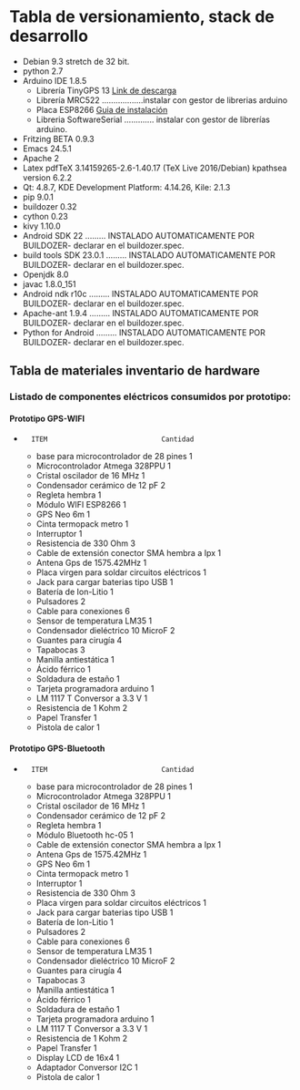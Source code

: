 # Tabla de versionamiento, stack de desarrollo
* Debian 9.3 stretch de 32 bit.
* python 2.7
* Arduino IDE 1.8.5
   * Librería TinyGPS 13 [Link de descarga](https://github.com/mikalhart/TinyGPS/releases/tag/v13)
   * Librería MRC522 ..................instalar con gestor de librerias arduino
   * Placa ESP8266 [Guia de instalación](https://www.prometec.net/esp8266-pluggin-arduino-ide/)
   * Libreria SoftwareSerial ............. instalar con gestor de librerías arduino.
* Fritzing BETA 0.9.3
* Emacs 24.5.1
* Apache 2
* Latex pdfTeX 3.14159265-2.6-1.40.17 (TeX Live 2016/Debian) kpathsea version 6.2.2
*  Qt: 4.8.7, KDE Development Platform: 4.14.26, Kile: 2.1.3
* pip 9.0.1
* buildozer 0.32
* cython 0.23
* kivy 1.10.0
* Android SDK 22  ......... INSTALADO AUTOMATICAMENTE POR BUILDOZER- declarar en el buildozer.spec.
* build tools SDK 23.0.1 ......... INSTALADO AUTOMATICAMENTE POR BUILDOZER- declarar en el buildozer.spec.
* Openjdk 8.0
* javac  1.8.0_151
* Android ndk r10c ......... INSTALADO AUTOMATICAMENTE POR BUILDOZER- declarar en el buildozer.spec.
* Apache-ant 1.9.4 ......... INSTALADO AUTOMATICAMENTE POR BUILDOZER- declarar en el buildozer.spec.
* Python for Android  ......... INSTALADO AUTOMATICAMENTE POR BUILDOZER- declarar en el buildozer.spec. 
## Tabla de materiales inventario de hardware
### Listado de componentes eléctricos consumidos por prototipo:
#### Prototipo GPS-WIFI
*		ITEM 							Cantidad 
  * base para microcontrolador de 28 pines  				     1
  * Microcontrolador Atmega 328PPU		  		                 1
  * Cristal oscilador de 16 MHz					     1
  * Condensador  cerámico de 12 pF					     2
  * Regleta hembra 							     1
  * Módulo WIFI ESP8266						     1
  * GPS Neo 6m 							     1
  * Cinta termopack metro						     1
  * Interruptor 								     1
  * Resistencia de 330 Ohm 						     3
  * Cable de extensión conector SMA hembra a Ipx			     1
  * Antena Gps de 1575.42MHz 					     1
  * Placa virgen para soldar circuitos eléctricos 			     1
  * Jack para cargar baterias tipo USB 				     1
  * Batería de Ion-Litio 						     1
  * Pulsadores 								     2
  * Cable para conexiones						     6
  * Sensor de temperatura LM35 					     1
  * Condensador dieléctrico 10 MicroF				     2
  * Guantes para cirugía	 					     4
  * Tapabocas 								     3
  * Manilla antiestática							     1
  * Ácido férrico  							     1
  * Soldadura de estaño 						     1
  * Tarjeta programadora arduino 					     1
  * LM 1117 T Conversor a 3.3 V 					     1
  * Resistencia de 1 Kohm						     2
  * Papel Transfer							     1
  * Pistola de calor 							     1
#### Prototipo GPS-Bluetooth   
* 		ITEM 							Cantidad 
  * base para microcontrolador de 28 pines  				     1
  * Microcontrolador Atmega 328PPU		  		                 1
  * Cristal oscilador de 16 MHz					     1
  * Condensador  cerámico de 12 pF					     2
  * Regleta hembra 							     1
  * Módulo Bluetooth hc-05 						     1
  * Cable de extensión conector SMA hembra a Ipx			     1
  * Antena Gps de 1575.42MHz 					     1
  * GPS Neo 6m 							     1
  * Cinta termopack metro						     1
  * Interruptor 								     1
  * Resistencia de 330 Ohm 						     3
  * Placa virgen para soldar circuitos eléctricos 			     1
  * Jack para cargar baterias tipo USB 				     1
  * Batería de Ion-Litio 						     1
  * Pulsadores 								     2
  * Cable para conexiones						     6
  * Sensor de temperatura LM35 					     1
  * Condensador dieléctrico 10 MicroF				     2
  * Guantes para cirugía	 					     4
  * Tapabocas 								     3
  * Manilla antiestática							     1
  * Ácido férrico  							     1
  * Soldadura de estaño 						     1
  * Tarjeta programadora arduino 					     1
  * LM 1117 T Conversor a 3.3 V 					     1
  * Resistencia de 1 Kohm						     2
  * Papel Transfer							     1
  * Display LCD de 16x4						     1
  * Adaptador Conversor I2C						     1
  * Pistola de calor 							     1
